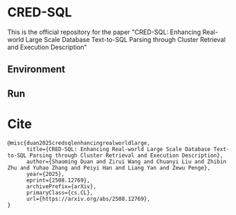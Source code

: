 # CRED-SQL
This is the official repository for the paper "CRED-SQL: Enhancing Real-world Large Scale Database Text-to-SQL Parsing through Cluster Retrieval and Execution Description"

## Environment

## Run


# Cite
```
@misc{duan2025credsqlenhancingrealworldlarge,
      title={CRED-SQL: Enhancing Real-world Large Scale Database Text-to-SQL Parsing through Cluster Retrieval and Execution Description}, 
      author={Shaoming Duan and Zirui Wang and Chuanyi Liu and Zhibin Zhu and Yuhao Zhang and Peiyi Han and Liang Yan and Zewu Penge},
      year={2025},
      eprint={2508.12769},
      archivePrefix={arXiv},
      primaryClass={cs.CL},
      url={https://arxiv.org/abs/2508.12769}, 
}
```
